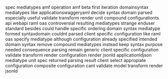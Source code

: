 spec mediatypes amf operation amf beta first iteration domainsyntax mediatypes like applicationswaggeryaml decide syntax domain parsed especially useful validate transform render unit compound configurationts api webapi raml oas controversial resulting mediatypes strange enduser standard besides could handle specific ordering domain syntax mediatype formed syntaxdomain couldnt parsed client specific configuration like raml oas specify mediatype although configuration already specified intended domain syntax remove compound mediatypes instead keep syntax purpose needed consequence parsing remain generic client specific configuration validate transform render configuration render jsonld applicationldjson mediatype unit spec returned parsing result client select appropiate configuration composite configuration cant validate model transform render jsonld